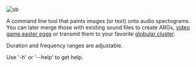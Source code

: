 ![sb](https://github.com/arda-guler/Spectrobrush/assets/80536083/04752b12-64fa-4301-a70a-466aabf19893)

A command line tool that paints images (or text) onto audio spectograms. You can later merge those with existing sound files to create ARGs, [video game easter eggs](https://www.youtube.com/watch?v=yzFit0nldf4) or transmit them to your favorite [globular cluster](https://en.wikipedia.org/wiki/Arecibo_message).

Duration and frequency ranges are adjustable.

Use '-h' or '--help' to get help.
